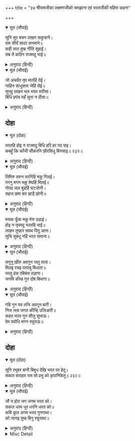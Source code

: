 +++
title = "३७ श्रीरामजीका लक्ष्मणजीको समझाना एवं भरतजीकी महिमा कहना"

+++


<details open><summary>मूल (चौपाई)</summary>

सुनि सुर बचन लखन सकुचाने।  
राम सीयँ सादर सनमाने॥  
कही तात तुम्ह नीति सुहाई।  
सब तें कठिन राजमदु भाई॥
</details>

<details><summary>अनुवाद (हिन्दी)</summary>

देववाणी सुनकर लक्ष्मणजी सकुचा गये। श्रीरामचन्द्रजी और सीताजीने उनका आदरके साथ सम्मान किया [और कहा—] हे तात! तुमने बड़ी सुन्दर नीति कही। हे भाई! राज्यका मद सबसे कठिन मद है॥ ३॥
</details>

<details open><summary>मूल (चौपाई)</summary>

जो अचवँत नृप मातहिं तेई।  
नाहिन साधुसभा जेहिं सेई॥  
सुनहु लखन भल भरत सरीसा।  
बिधि प्रपंच महँ सुना न दीसा॥
</details>

<details><summary>अनुवाद (हिन्दी)</summary>

जिन्होंने साधुओंकी सभाका सेवन (सत्सङ्ग) नहीं किया, वे ही राजा राजमदरूपी मदिराका आचमन करते ही (पीते ही) मतवाले हो जाते हैं। हे लक्ष्मण ! सुनो, भरत-सरीखा उत्तम पुरुष ब्रह्माकी सृष्टिमें न तो कहीं सुना गया है, न देखा ही गया है॥ ४॥
</details>

## दोहा


<details open><summary>मूल (दोहा)</summary>

भरतहि होइ न राजमदु बिधि हरि हर पद पाइ।  
कबहुँ कि काँजी सीकरनि छीरसिंधु बिनसाइ॥ २३१॥
</details>

<details><summary>अनुवाद (हिन्दी)</summary>

[अयोध्याके राज्यकी तो बात ही क्या है] ब्रह्मा, विष्णु और महादेवका पद पाकर भी भरतको राज्यका मद नहीं होनेका! क्या कभी काँजीकी बूँदोंसे क्षीरसमुद्र नष्ट हो सकता (फट सकता) है?॥ २३१॥
</details>

<details open><summary>मूल (चौपाई)</summary>

तिमिरु तरुन तरनिहि मकु गिलई।  
गगनु मगन मकु मेघहिं मिलई॥  
गोपद जल बूड़हिं घटजोनी।  
सहज छमा बरु छाड़ै छोनी॥
</details>

<details><summary>अनुवाद (हिन्दी)</summary>

अन्धकार चाहे तरुण (मध्याह्नके) सूर्यको निगल जाय। आकाश चाहे बादलोंमें समाकर मिल जाय। गौके खुर-इतने जलमें अगस्त्यजी डूब जायँ और पृथ्वी चाहे अपनी स्वाभाविक क्षमा (सहनशीलता) को छोड़ दे॥ १॥
</details>

<details open><summary>मूल (चौपाई)</summary>

मसक फूँक मकु मेरु उड़ाई।  
होइ न नृपमदु भरतहि भाई॥  
लखन तुम्हार सपथ पितु आना।  
सुचि सुबंधु नहिं भरत समाना॥
</details>

<details><summary>अनुवाद (हिन्दी)</summary>

मच्छरकी फूँकसे चाहे सुमेरु उड़ जाय। परन्तु हे भाई ! भरतको राजमद कभी नहीं हो सकता। हे लक्ष्मण! मैं तुम्हारी शपथ और पिताजीकी सौगन्ध खाकर कहता हूँ, भरतके समान पवित्र और उत्तम भाई संसारमें नहीं है॥ २॥
</details>

<details open><summary>मूल (चौपाई)</summary>

सगुनु खीरु अवगुन जलु ताता।  
मिलइ रचइ परपंचु बिधाता॥  
भरतु हंस रबिबंस तड़ागा।  
जनमि कीन्ह गुन दोष बिभागा॥
</details>

<details><summary>अनुवाद (हिन्दी)</summary>

हे तात! गुणरूपी दूध और अवगुणरूपी जलको मिलाकर विधाता इस दृश्य-प्रपञ्च (जगत् )को रचता है। परन्तु भरतने सूर्यवंशरूपी तालाबमें हंसरूप जन्म लेकर गुण और दोषका विभाग कर दिया (दोनोंको अलग-अलग कर दिया)॥ ३॥
</details>

<details open><summary>मूल (चौपाई)</summary>

गहि गुन पय तजि अवगुन बारी।  
निज जस जगत कीन्हि उजिआरी॥  
कहत भरत गुन सीलु सुभाऊ।  
पेम पयोधि मगन रघुराऊ॥
</details>

<details><summary>अनुवाद (हिन्दी)</summary>

गुणरूपी दूधको ग्रहणकर और अवगुणरूपी जलको त्यागकर भरतने अपने यशसे जगत् में उजियाला कर दिया है। भरतजीके गुण, शील और स्वभावको कहते-कहते श्रीरघुनाथजी प्रेमसमुद्रमें मग्न हो गये॥ ४॥
</details>

## दोहा


<details open><summary>मूल (दोहा)</summary>

सुनि रघुबर बानी बिबुध देखि भरत पर हेतु।  
सकल सराहत राम सो प्रभु को कृपानिकेतु॥ २३२॥
</details>

<details><summary>अनुवाद (हिन्दी)</summary>

श्रीरामचन्द्रजीकी वाणी सुनकर और भरतजीपर उनका प्रेम देखकर समस्त देवता उनकी सराहना करने लगे [और कहने लगे] कि श्रीरामचन्द्रजीके समान कृपाके धाम प्रभु और कौन हैं?॥ २३२॥
</details>

<details open><summary>मूल (चौपाई)</summary>

जौं न होत जग जनम भरत को।  
सकल धरम धुर धरनि धरत को॥  
कबि कुल अगम भरत गुनगाथा।  
को जानइ तुम्ह बिनु रघुनाथा॥
</details>

<details><summary>अनुवाद (हिन्दी)</summary>

यदि जगत् में भरतका जन्म न होता, तो पृथ्वीपर सम्पूर्ण धर्मोंकी धुरीको कौन धारण करता? हे रघुनाथजी! कविकुलके लिये अगम (उनकी कल्पनासे अतीत) भरतजीके गुणोंकी कथा आपके सिवा और कौन जान सकता है?॥ १॥
</details>

<details><summary>Misc Detail</summary>


</details>
